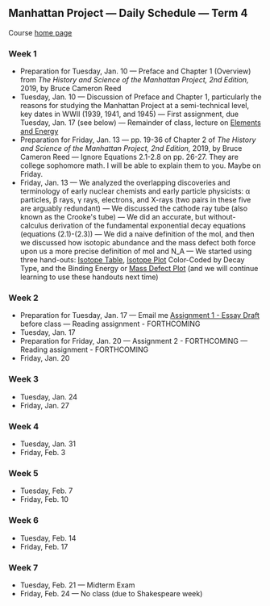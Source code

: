 ## Manhattan Project &mdash; Daily Schedule &mdash; Term 4

Course [home page](./)

### Week 1

* Preparation for Tuesday, Jan. 10 &mdash; Preface and Chapter 1 (Overview) from *The History and Science of the Manhattan Project, 2nd Edition,* 2019, by Bruce Cameron Reed
* Tuesday, Jan. 10 &mdash; Discussion of Preface and Chapter 1, particularly the reasons for studying the Manhattan Project at a semi-technical level, key dates in WWII (1939, 1941, and 1945) &mdash; First assignment, due Tuesday, Jan. 17 (see below) &mdash; Remainder of class, lecture on [Elements and Energy](./resources/elements_and_energy.html)
* Preparation for Friday, Jan. 13 &mdash; pp. 19-36 of Chapter 2 of *The History and Science of the Manhattan Project, 2nd Edition,* 2019, by Bruce Cameron Reed &mdash; Ignore Equations 2.1-2.8 on pp. 26-27. They are college sophomore math. I will be able to explain them to you. Maybe on Friday.
* Friday, Jan. 13 &mdash; We analyzed the overlapping discoveries and terminology of early nuclear chemists and early particle physicists: &alpha; particles, &beta; rays, &gamma; rays, electrons, and X-rays (two pairs in these five are arguably redundant) &mdash; We discussed the cathode ray tube (also known as the Crooke's tube) &mdash; We did an accurate, but without-calculus derivation of the fundamental exponential decay equations (equations (2.1)-(2.3)) &mdash; We did a naive definition of the mol, and then we discussed how isotopic abundance and the mass defect both force upon us a more precise definition of mol and N\_A &mdash; We started using three hand-outs: [Isotope Table](./resources/IsotopeTable.pdf), [Isotope Plot](./resources/IsotopePlot.pdf) Color-Coded by Decay Type, and the Binding Energy or [Mass Defect Plot](./resources/MassDefecctPlot.pdf) (and we will continue learning to use these handouts next time)

### Week 2

* Preparation for Tuesday, Jan. 17 &mdash; Email me [Assignment 1 - Essay Draft](./assignments/Assignment01.pdf) before class &mdash; Reading assignment - FORTHCOMING
* Tuesday, Jan. 17
* Preparation for Friday, Jan. 20 &mdash; Assignment 2 - FORTHCOMING &mdash; Reading assignment - FORTHCOMING
* Friday, Jan. 20

### Week 3

* Tuesday, Jan. 24
* Friday, Jan. 27

### Week 4

* Tuesday, Jan. 31
* Friday, Feb. 3

### Week 5

* Tuesday, Feb. 7
* Friday, Feb. 10

### Week 6

* Tuesday, Feb. 14
* Friday, Feb. 17

### Week 7

* Tuesday, Feb. 21 &mdash; Midterm Exam
* Friday, Feb. 24 &mdash; No class (due to Shakespeare week)
